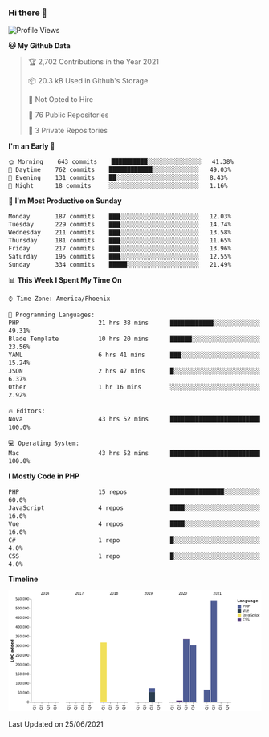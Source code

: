 ### Hi there 👋

<!--START_SECTION:waka-->
![Profile Views](http://img.shields.io/badge/Profile%20Views-0-blue)

**🐱 My Github Data** 

> 🏆 2,702 Contributions in the Year 2021
 > 
> 📦 20.3 kB Used in Github's Storage 
 > 
> 🚫 Not Opted to Hire
 > 
> 📜 76 Public Repositories 
 > 
> 🔑 3 Private Repositories  
 > 
**I'm an Early 🐤** 

```text
🌞 Morning    643 commits    ██████████░░░░░░░░░░░░░░░   41.38% 
🌆 Daytime    762 commits    ████████████░░░░░░░░░░░░░   49.03% 
🌃 Evening    131 commits    ██░░░░░░░░░░░░░░░░░░░░░░░   8.43% 
🌙 Night      18 commits     ░░░░░░░░░░░░░░░░░░░░░░░░░   1.16%

```
📅 **I'm Most Productive on Sunday** 

```text
Monday       187 commits    ███░░░░░░░░░░░░░░░░░░░░░░   12.03% 
Tuesday      229 commits    ███░░░░░░░░░░░░░░░░░░░░░░   14.74% 
Wednesday    211 commits    ███░░░░░░░░░░░░░░░░░░░░░░   13.58% 
Thursday     181 commits    ███░░░░░░░░░░░░░░░░░░░░░░   11.65% 
Friday       217 commits    ███░░░░░░░░░░░░░░░░░░░░░░   13.96% 
Saturday     195 commits    ███░░░░░░░░░░░░░░░░░░░░░░   12.55% 
Sunday       334 commits    █████░░░░░░░░░░░░░░░░░░░░   21.49%

```


📊 **This Week I Spent My Time On** 

```text
⌚︎ Time Zone: America/Phoenix

💬 Programming Languages: 
PHP                      21 hrs 38 mins      ████████████░░░░░░░░░░░░░   49.31% 
Blade Template           10 hrs 20 mins      ██████░░░░░░░░░░░░░░░░░░░   23.56% 
YAML                     6 hrs 41 mins       ███░░░░░░░░░░░░░░░░░░░░░░   15.24% 
JSON                     2 hrs 47 mins       █░░░░░░░░░░░░░░░░░░░░░░░░   6.37% 
Other                    1 hr 16 mins        ░░░░░░░░░░░░░░░░░░░░░░░░░   2.92%

🔥 Editors: 
Nova                     43 hrs 52 mins      █████████████████████████   100.0%

💻 Operating System: 
Mac                      43 hrs 52 mins      █████████████████████████   100.0%

```

**I Mostly Code in PHP** 

```text
PHP                      15 repos            ███████████████░░░░░░░░░░   60.0% 
JavaScript               4 repos             ████░░░░░░░░░░░░░░░░░░░░░   16.0% 
Vue                      4 repos             ████░░░░░░░░░░░░░░░░░░░░░   16.0% 
C#                       1 repo              █░░░░░░░░░░░░░░░░░░░░░░░░   4.0% 
CSS                      1 repo              █░░░░░░░░░░░░░░░░░░░░░░░░   4.0%

```


**Timeline**

![Chart not found](https://raw.githubusercontent.com/mikebronner/mikebronner/master/charts/bar_graph.png) 


 Last Updated on 25/06/2021
<!--END_SECTION:waka-->

<!--
**mikebronner/mikebronner** is a ✨ _special_ ✨ repository because its `README.md` (this file) appears on your GitHub profile.

Here are some ideas to get you started:

- 🔭 I’m currently working on ...
- 🌱 I’m currently learning ...
- 👯 I’m looking to collaborate on ...
- 🤔 I’m looking for help with ...
- 💬 Ask me about ...
- 📫 How to reach me: ...
- 😄 Pronouns: ...
- ⚡ Fun fact: ...
-->
